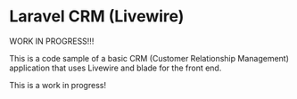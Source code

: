 Laravel CRM (Livewire)
========

WORK IN PROGRESS!!!

This is a code sample of a basic CRM (Customer Relationship Management) application that uses Livewire and blade for the front end.

This is a work in progress!